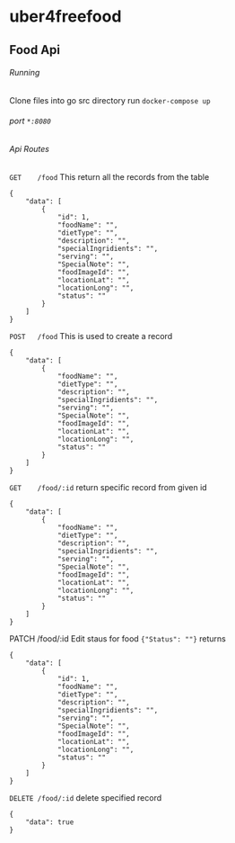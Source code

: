 # uber4freefood
## Food Api

###### Running
Clone files into go src directory
run `docker-compose up`

###### port `*:8080`

###### Api Routes
`GET    /food`
This return all the records from the table
```
{
    "data": [
        {
            "id": 1,
            "foodName": "",
            "dietType": "",
            "description": "",
            "specialIngridients": "",
            "serving": "",
            "SpecialNote": "",
            "foodImageId": "",
            "locationLat": "",
            "locationLong": "",
            "status": ""
        }
    ]
}
```

`POST   /food`
This is used to create a record
```
{
    "data": [
        {
            "foodName": "",
            "dietType": "",
            "description": "",
            "specialIngridients": "",
            "serving": "",
            "SpecialNote": "",
            "foodImageId": "",
            "locationLat": "",
            "locationLong": "",
            "status": ""
        }
    ]
}
```
`GET    /food/:id`
return specific record from given id
```
{
    "data": [
        {
            "foodName": "",
            "dietType": "",
            "description": "",
            "specialIngridients": "",
            "serving": "",
            "SpecialNote": "",
            "foodImageId": "",
            "locationLat": "",
            "locationLong": "",
            "status": ""
        }
    ]
}
```
PATCH  /food/:id
Edit staus for food
`{"Status": ""}`
returns
```
{
    "data": [
        {
            "id": 1,
            "foodName": "",
            "dietType": "",
            "description": "",
            "specialIngridients": "",
            "serving": "",
            "SpecialNote": "",
            "foodImageId": "",
            "locationLat": "",
            "locationLong": "",
            "status": ""
        }
    ]
}
```
`DELETE /food/:id`
delete specified record
```
{
    "data": true
}
```

